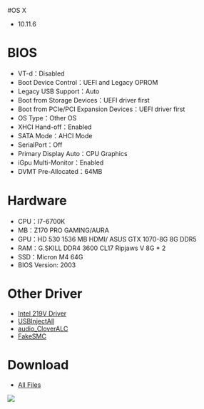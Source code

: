#OS X
- 10.11.6


# BIOS
- VT-d：Disabled
- Boot Device Control：UEFI and Legacy OPROM
- Legacy USB Support：Auto
- Boot from Storage Devices：UEFI driver first
- Boot from PCIe/PCI Expansion Devices：UEFI driver first
- OS Type：Other OS
- XHCI Hand-off：Enabled
- SATA Mode：AHCI Mode
- SerialPort：Off
- Primary Display Auto：CPU Graphics
- iGpu Multi-Monitor：Enabled
- DVMT Pre-Allocated：64MB


# Hardware
- CPU：I7-6700K
- MB：Z170 PRO GAMING/AURA
- GPU：HD 530 1536 MB HDMI/ ASUS GTX 1070-8G 8G DDR5
- RAM：G.SKILL DDR4 3600 CL17 Ripjaws V 8G * 2
- SSD：Micron M4 64G
- BIOS Version: 2003


# Other Driver
- [Intel 219V Driver](https://bitbucket.org/RehabMan/os-x-intel-network/downloads/RehabMan-IntelMausiEthernet-v2-2016-0419.zip)
- [USBInjectAll](https://bitbucket.org/RehabMan/os-x-usb-inject-all/downloads/RehabMan-USBInjectAll-2016-0907.zip)
- [audio_CloverALC](https://github.com/toleda/audio_CloverALC/archive/master.zip)
- [FakeSMC](https://bitbucket.org/RehabMan/os-x-fakesmc-kozlek/downloads/RehabMan-FakeSMC-2016-0908.zip)


# Download
* [All Files](https://bitbucket.org/ChengYouFang/customac/downloads/Z170%20PRO%20GAMING%20AURA.zip)

![](https://3.bp.blogspot.com/-PIKJCeHCZLc/WAGSUV1FG6I/AAAAAAAAH0E/2HdjeODxrSMPky2GG5Fa_a3Of9udvN63QCLcB/s1600/14642437_1287249417960833_4823004114039753687_n.jpg)